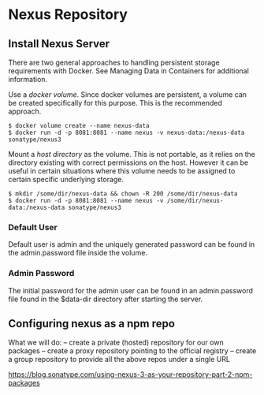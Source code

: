 # Nexus Repository 

## Install Nexus Server

There are two general approaches to handling persistent storage requirements with Docker. See Managing Data in Containers for additional information.

Use a _docker volume_. Since docker volumes are persistent, a volume can be created specifically for this purpose. This is the recommended approach.

```
$ docker volume create --name nexus-data
$ docker run -d -p 8081:8081 --name nexus -v nexus-data:/nexus-data sonatype/nexus3
```

Mount a _host directory_ as the volume. This is not portable, as it relies on the directory existing with correct permissions on the host. However it can be useful in certain situations where this volume needs to be assigned to certain specific underlying storage.

```
$ mkdir /some/dir/nexus-data && chown -R 200 /some/dir/nexus-data
$ docker run -d -p 8081:8081 --name nexus -v /some/dir/nexus-data:/nexus-data sonatype/nexus3
```

### Default User
Default user is admin and the uniquely generated password can be found in the admin.password file inside the volume.

### Admin Password
The initial password for the admin user can be found in an admin.password file found in the $data-dir directory after starting the server.

## Configuring nexus as a npm repo
What we will do:
– create a private (hosted) repository for our own packages
– create a proxy repository pointing to the official registry
– create a group repository to provide all the above repos under a single URL

https://blog.sonatype.com/using-nexus-3-as-your-repository-part-2-npm-packages
